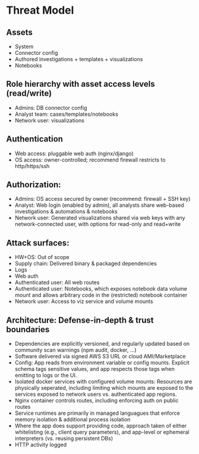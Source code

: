 # Threat Model

## Assets
* System
* Connector config
* Authored investigations + templates + visualizations
* Notebooks

## Role hierarchy with asset access levels (read/write)
* Admins: DB connector config
* Analyst team: cases/templates/notebooks
* Network user: visualizations

## Authentication
* Web access: pluggable web auth (nginx/django)
* OS access: owner-controlled; recommend firewall restricts to http/https/ssh

## Authorization:
* Admins: OS access secured by owner (recommend: firewall + SSH key)
* Analyst: Web login (enabled by admin), all analysts share web-based investigations & automations & notebooks
* Network user: Generated visualizations shared via web keys with any network-connected user, with options for  read-only and read+write

## Attack surfaces:
* HW+OS: Out of scope
* Supply chain: Delivered binary & packaged dependencies
* Logs
* Web auth
* Authenticated user: All web routes
* Authenticated user: Notebooks, which exposes notebook data volume mount and allows arbitrary code in the (restricted) notebook container
* Network user: Access to viz service and volume mounts

## Architecture: Defense-in-depth & trust boundaries
* Dependencies are explicitly versioned, and regularly updated based on community scan warnings (npm audit, docker, ...)
* Software delivered via signed AWS S3 URL or cloud AMI/Marketplace
* Config: App reads from environment variable or config mounts. Explicit schema tags sensitive values, and app respects those tags when emitting to logs or the UI.
* Isolated docker services with configured volume mounts: Resources are physically seperated, including limiting which mounts are exposed to the services exposed to network users vs. authenticated app regions.
* Nginx container controls routes, including enforcing auth on public routes
* Service runtimes are primarily in managed languagues that enforce memory isolation & additional process isolation
* Where the app does support providing code, approach taken of either whitelisting (e.g., client query parameters), and app-level or ephemeral interpreters (vs. reusing persistent DBs)
* HTTP activity logged
